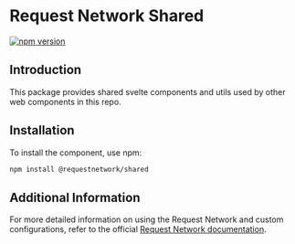 # Request Network Shared

[![npm version](https://badge.fury.io/js/%40requestnetwork%2Fshared.svg)](https://badge.fury.io/js/%40requestnetwork%2Fshared)

## Introduction

This package provides shared svelte components and utils used by other web components in this repo.

## Installation

To install the component, use npm:

```bash
npm install @requestnetwork/shared
```

## Additional Information

For more detailed information on using the Request Network and custom configurations, refer to the official [Request Network documentation](https://docs.request.network/).
